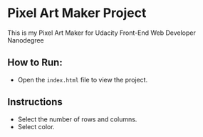 # Pixel Art Maker Project

This is my Pixel Art Maker for Udacity Front-End Web Developer Nanodegree

## How to Run:

*  Open the `index.html` file to view the project.

## Instructions

* Select the number of rows and columns.
* Select color.


